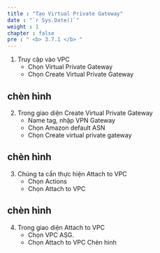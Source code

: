 ```yaml
---
title : "Tạo Virtual Private Gateway"
date : "`r Sys.Date()`"
weight : 1
chapter : false
pre : " <b> 3.7.1 </b> "
---
```


1.	Truy cập vào VPC
    + Chọn Virtual Private Gateway
    + Chọn Create Virtual Private Gateway
## chèn hình
2.	Trong giao diện Create Virtual Private Gateway
    + Name tag, nhập VPN Gateway
    + Chọn Amazon default ASN
    + Chọn Create virtual private gateway
## chèn hình
3. Chúng ta cần thực hiện Attach to VPC
    + Chọn Actions
    + Chọn Attach to VPC
## chèn hình
4. Trong giao diện Attach to VPC
	+ Chọn VPC ASG.
	+ Chọn Attach to VPC
Chèn hình


